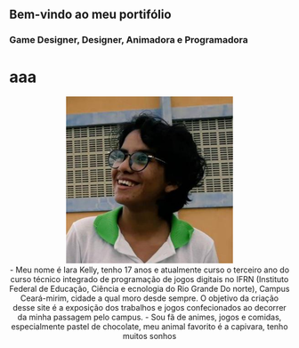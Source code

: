## Bem-vindo ao meu portifólio
### Game Designer, Designer, Animadora e Programadora 
# aaa
<center>
<img src="eu.jpg" width="300" heigth="300">
</center>

<center>
- Meu nome é Iara Kelly, tenho 17 anos e atualmente curso o terceiro ano do curso técnico integrado de programação de jogos digitais no IFRN (Instituto Federal de Educação, Ciência e ecnologia do Rio Grande Do norte), Campus Ceará-mirim, cidade a qual moro desde sempre. O objetivo da criação desse site é a exposição dos trabalhos e jogos confecionados ao decorrer da minha passagem pelo campus.
- Sou fã de animes, jogos e comidas, especialmente pastel de chocolate, meu animal favorito é a capivara, tenho muitos sonhos
</center>
